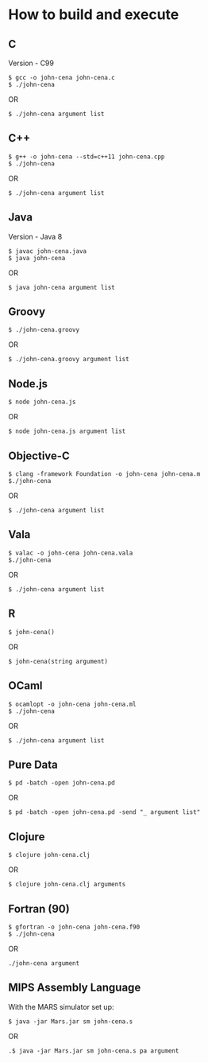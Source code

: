 # How to build and execute

## C

Version - C99

```shell
$ gcc -o john-cena john-cena.c
$ ./john-cena
```

OR

```shell
$ ./john-cena argument list
```

## C++

```shell
$ g++ -o john-cena --std=c++11 john-cena.cpp
$ ./john-cena
```

OR

```shell
$ ./john-cena argument list
```

## Java

Version - Java 8

```shell
$ javac john-cena.java
$ java john-cena
```

OR

```
$ java john-cena argument list
```

## Groovy

```shell
$ ./john-cena.groovy
```

OR

```
$ ./john-cena.groovy argument list
```

## Node.js

```shell
$ node john-cena.js
```

OR

```
$ node john-cena.js argument list
```

## Objective-C

```shell
$ clang -framework Foundation -o john-cena john-cena.m
$./john-cena
```

OR

```shell
$ ./john-cena argument list
```

## Vala

```shell
$ valac -o john-cena john-cena.vala
$./john-cena
```

OR

```shell
$ ./john-cena argument list
```

## R

```shell
$ john-cena()
```

OR

```shell
$ john-cena(string argument)
```

## OCaml

```shell
$ ocamlopt -o john-cena john-cena.ml
$ ./john-cena
```

OR

```shell
$ ./john-cena argument list
```

## Pure Data

```shell
$ pd -batch -open john-cena.pd
```

OR

```shell
$ pd -batch -open john-cena.pd -send "_ argument list"
```

## Clojure

```shell
$ clojure john-cena.clj
```

OR

```shell
$ clojure john-cena.clj arguments
```

## Fortran (90)
```shell
$ gfortran -o john-cena john-cena.f90
$ ./john-cena
```

OR

```shell
./john-cena argument
```


## MIPS Assembly Language
With the MARS simulator set up:

```shell
$ java -jar Mars.jar sm john-cena.s
```

OR

```shell
.$ java -jar Mars.jar sm john-cena.s pa argument
```
